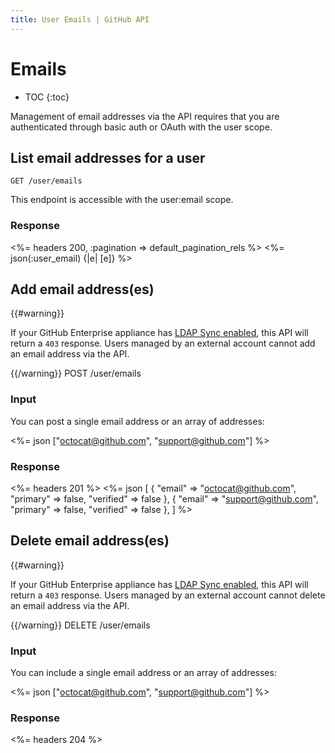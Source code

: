 ```yaml
---
title: User Emails | GitHub API
---
```


# Emails

* TOC
{:toc}

Management of email addresses via the API requires that you are
authenticated through basic auth or OAuth with the user scope.

## List email addresses for a user

    GET /user/emails

This endpoint is accessible with the user:email scope.

### Response

<%= headers 200, :pagination => default_pagination_rels %>
<%= json(:user_email) {|e| [e]} %>

## Add email address(es)

{{#warning}}

If your GitHub Enterprise appliance has [LDAP Sync enabled](/enterprise/admin/guides/user-management/using-ldap), this API will return a `403` response. Users managed by an external account cannot add an email address via the API.

{{/warning}}
    POST /user/emails

### Input

You can post a single email address or an array of addresses:

<%= json ["octocat@github.com", "support@github.com"] %>

### Response

<%= headers 201 %>
<%= json [
  {
    "email" => "octocat@github.com",
    "primary" => false,
    "verified" => false
  },
  {
    "email" => "support@github.com",
    "primary" => false,
    "verified" => false
  },
] %>

## Delete email address(es)

{{#warning}}

If your GitHub Enterprise appliance has [LDAP Sync enabled](/enterprise/admin/guides/user-management/using-ldap), this API will return a `403` response. Users managed by an external account cannot delete an email address via the API.

{{/warning}}
    DELETE /user/emails

### Input

You can include a single email address or an array of addresses:

<%= json ["octocat@github.com", "support@github.com"] %>

### Response

<%= headers 204 %>


[media-types]: /v3/media
